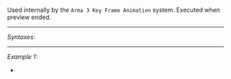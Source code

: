 Used internally by the `Arma 3 Key Frame Animation` system. Executed when preview ended.


---
*Syntaxes:*



---
*Example 1:*

-